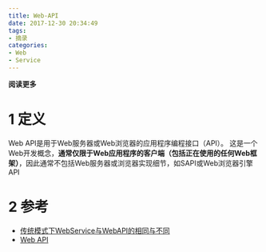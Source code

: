 ```yaml
---
title: Web-API
date: 2017-12-30 20:34:49
tags: 
- 摘录
categories: 
- Web
- Service
---
```


__阅读更多__

<!--more-->

# 1 定义

Web API是用于Web服务器或Web浏览器的应用程序编程接口（API）。 这是一个Web开发概念，__通常仅限于Web应用程序的客户端（包括正在使用的任何Web框架）__，因此通常不包括Web服务器或浏览器实现细节，如SAPI或Web浏览器引擎API

# 2 参考

* [传统模式下WebService与WebAPI的相同与不同](https://www.cnblogs.com/BruceWan/p/4676164.html)
* [Web API](https://en.wikipedia.org/wiki/Web_API)
